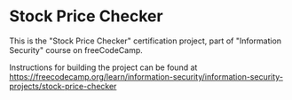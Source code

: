 # Stock Price Checker

This is the "Stock Price Checker" certification project, part of "Information Security" course on freeCodeCamp.

Instructions for building the project can be found at https://freecodecamp.org/learn/information-security/information-security-projects/stock-price-checker
